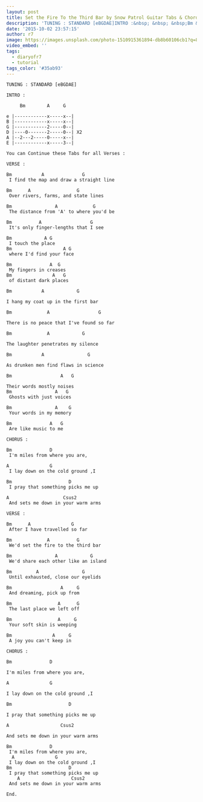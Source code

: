 ```yaml
---
layout: post
title: Set the Fire To the Third Bar by Snow Patrol Guitar Tabs & Chords
description: 'TUNING : STANDARD [eBGDAE]INTRO :&nbsp; &nbsp; &nbsp;Bm &nbsp; &nbsp; &nbsp; &nbsp;A &nbsp; &nbsp; Ge |------------x-----x--|B |------------x-----x--|...'
date: '2015-10-02 23:57:15'
author: r7
image: https://images.unsplash.com/photo-1510915361894-db8b60106cb1?q=80&w=2940&auto=format&fit=crop&ixlib=rb-4.1.0&ixid=M3wxMjA3fDB8MHxwaG90by1wYWdlfHx8fGVufDB8fHx8fA%3D%3D
video_embed: ''
tags:
  - diaryofr7
  - tutorial
tags_color: '#35ab93'
---
```

```
TUNING : STANDARD [eBGDAE]

INTRO :

     Bm        A     G

e |------------x-----x--|
B |------------x-----x--|
G |------------2-----0--|
D |----0-------2-----0--| X2
A |--2---2-----0-----x--|
E |------------x-----3--|

You can Continue these Tabs for all Verses :

VERSE :

Bm           A              G 
 I find the map and draw a straight line
```

```
Bm      A                 G    
 Over rivers, farms, and state lines
```

```
Bm                A             G
 The distance from 'A' to where you'd be
```

```
Bm          A                  G
 It's only finger-lengths that I see
```

```
Bm            A G 
 I touch the place 
Bm                   A G
 where I'd find your face
```

```
Bm              A  G
 My fingers in creases 
Bm               A   G
 of distant dark places
```

`Bm           A            G`

```
I hang my coat up in the first bar
```

`Bm             A                  G`

```
There is no peace that I've found so far
```

`Bm             A            G`

```
The laughter penetrates my silence
```

`Bm           A                G`

```
As drunken men find flaws in science
```

`Bm                  A   G`

```
Their words mostly noises
Bm                A   G
 Ghosts with just voices
```

```
Bm                A    G
 Your words in my memory
```

```
Bm              A   G
 Are like music to me
```

```
CHORUS :

Bm              D
 I'm miles from where you are,
```

```
A               G
 I lay down on the cold ground ,I
```

```
Bm                     D
 I pray that something picks me up
```

```
A                    Csus2
 And sets me down in your warm arms
```

```
VERSE :

Bm      A               G
 After I have travelled so far
```

```
Bm             A          G
 We'd set the fire to the third bar
```

```
Bm                A            G
 We'd share each other like an island
```

```
Bm         A                G
 Until exhausted, close our eyelids
```

```
Bm                  A     G
 And dreaming, pick up from
```

```
Bm                 A      G
 The last place we left off
```

```
Bm                 A     G
 Your soft skin is weeping
```

```
Bm               A     G
 A joy you can't keep in
```

`CHORUS :`

`Bm              D`

```
I'm miles from where you are,
```

```
A               G
```

```
I lay down on the cold ground ,I
```

`Bm                     D`

```
I pray that something picks me up
```

```
A                   Csus2
```

```
And sets me down in your warm arms

Bm              D
 I'm miles from where you are,
  A               G
 I lay down on the cold ground ,I
Bm                     D
 I pray that something picks me up
    A                   Csus2
 And sets me down in your warm arms

End.
```

```

```
